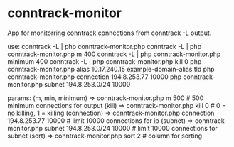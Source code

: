 conntrack-monitor
=================

App for monitorring conntrack connections from conntrack -L output.

use:
conntrack -L | php conntrack-monitor.php
conntrack -L | php conntrack-monitor.php m 400
conntrack -L | php conntrack-monitor.php minimum 400
conntrack -L | php conntrack-monitor.php kill 0
php conntrack-monitor.php alias 10.17.240.15 example-domain-alias.tld
php conntrack-monitor.php connection 194.8.253.77 10000
php conntrack-monitor.php subnet 194.8.253.0/24 10000


params:
(m, min, minimum) => conntrack-monitor.php m 500			# 500 minimum connections for output
(kill) => conntrack-monitor.php kill 0 					# 0 = no killing, 1 = killing
(connection) => conntrack-monitor.php connection 194.8.253.77 10000	# limit 10000 connections for ip
(subnet) => conntrack-monitor.php subnet 194.8.253.0/24 10000		# limit 10000 connections for subnet
(sort) => conntrack-monitor.php sort 2					# column for sorting

